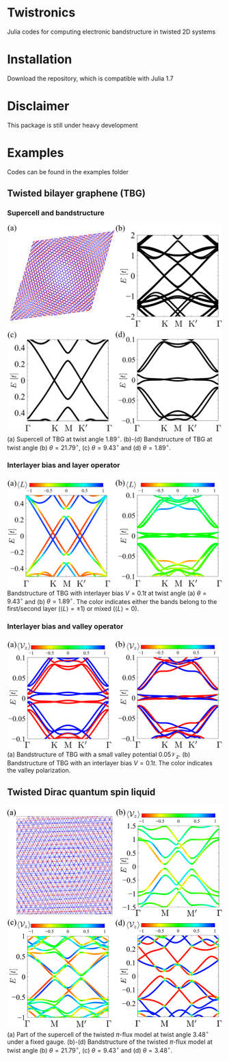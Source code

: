 # Twistronics

Julia codes for computing electronic bandstructure in twisted 2D systems

# Installation
Download the repository, which is compatible with Julia 1.7

# Disclaimer
This package is still under heavy development

# Examples
Codes can be found in the examples folder
## Twisted bilayer graphene (TBG)
### Supercell and bandstructure
![Alt text](figs/TBG.png?raw=true "TBG" )
(a) Supercell of TBG at twist angle $1.89^\circ$. (b)-(d) Bandstructure of TBG at twist angle (b) $\theta=21.79^\circ$, (c) $\theta=9.43^\circ$ and (d) $\theta=1.89^\circ$.

### Interlayer bias and layer operator
![Alt text](figs/tbg_bias.png?raw=true "TBG_bias" )
Bandstructure of TBG with interlayer bias $V=0.1t$ at twist angle (a) $\theta=9.43^\circ$ and (b) $\theta=1.89^\circ$. The color indicates either the bands belong to the first/second layer ($\langle L\rangle=\pm 1$) or mixed ($\langle L\rangle=0$).

### Interlayer bias and valley operator
![Alt text](figs/tbg_valley.png?raw=true "TBG_valley" )
(a) Bandstructure of TBG with a small valley potential $0.05\mathcal{V}_z$. (b) Bandstructure of TBG with an interlayer bias $V=0.1t$. The color indicates the valley polarization.

## Twisted Dirac quantum spin liquid
![Alt text](figs/TBQSL.png?raw=true "TBQSL")
(a) Part of the supercell of the twisted $\pi$-flux model at twist angle $3.48^\circ$ under a fixed gauge. (b)-(d) Bandstructure of the twisted $\pi$-flux model at twist angle (b) $\theta=21.79^\circ$, (c) $\theta=9.43^\circ$ and (d) $\theta=3.48^\circ$.
